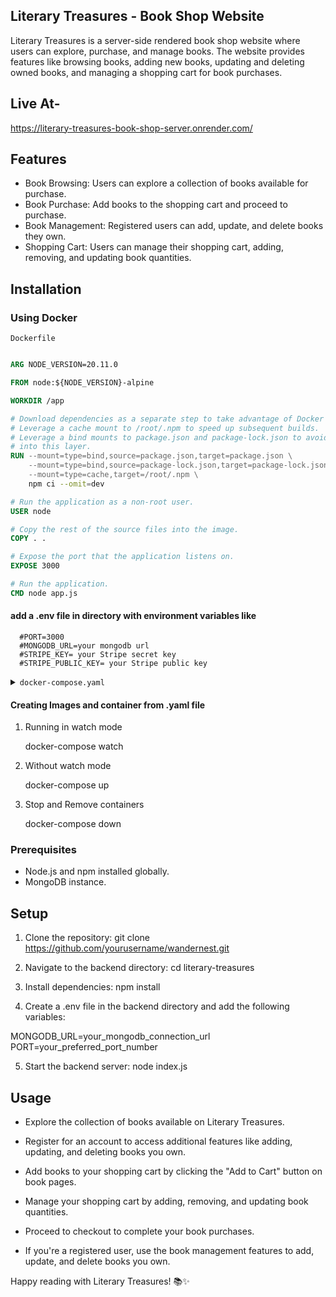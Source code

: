 ## Literary Treasures - Book Shop Website

Literary Treasures is a server-side rendered book shop website where users can explore, purchase, and manage books. The website provides features like browsing books, adding new books, updating and deleting owned books, and managing a shopping cart for book purchases.

## Live At-

https://literary-treasures-book-shop-server.onrender.com/

## Features

- Book Browsing: Users can explore a collection of books available for purchase.
- Book Purchase: Add books to the shopping cart and proceed to purchase.
- Book Management: Registered users can add, update, and delete books they own.
- Shopping Cart: Users can manage their shopping cart, adding, removing, and updating book quantities.

## Installation

### Using Docker

<summary><code>Dockerfile</code></summary>

```Dockerfile

ARG NODE_VERSION=20.11.0

FROM node:${NODE_VERSION}-alpine

WORKDIR /app

# Download dependencies as a separate step to take advantage of Docker's caching.
# Leverage a cache mount to /root/.npm to speed up subsequent builds.
# Leverage a bind mounts to package.json and package-lock.json to avoid having to copy them into
# into this layer.
RUN --mount=type=bind,source=package.json,target=package.json \
    --mount=type=bind,source=package-lock.json,target=package-lock.json \
    --mount=type=cache,target=/root/.npm \
    npm ci --omit=dev

# Run the application as a non-root user.
USER node

# Copy the rest of the source files into the image.
COPY . .

# Expose the port that the application listens on.
EXPOSE 3000

# Run the application.
CMD node app.js

```

</details>

#### add a .env file in directory with environment variables like

      #PORT=3000
      #MONGODB_URL=your mongodb url
      #STRIPE_KEY= your Stripe secret key
      #STRIPE_PUBLIC_KEY= your Stripe public key

<details>
<summary><code>docker-compose.yaml</code></summary>

```dockerfile

# specify the version of docker-compose
version: "3.8"

services:
  ssrapp:
    # api service depends on the db service so the db service will be started before the api service
    depends_on:
      - db

    build:
      context: .
      dockerfile: Dockerfile
    ports:
      - 3000:3000
    environment:
      - PORT=${PORT}
      - MONGODB_URI=${MONGODB_URI}
      - STRIPE_KEY=${STRIPE_KEY}
      - STRIPE_PUBLIC_KEY=${STRIPE_PUBLIC_KEY}

      # establish docker compose watch mode for the api service
    develop:
      # specify the files to watch for changes
      watch:
        # it'll watch for changes in package.json and package-lock.json and rebuild the container and image if there are any changes
        - path: ./package.json
          action: rebuild
        - path: ./package-lock.json
          action: rebuild

        # it'll watch for changes in the api directory and sync the changes with the container real time
        - path: ./
          target: /app
          action: sync

  # define the db service
  db:
    # specify the image to use for the db service from docker hub. If we have a custom image, we can specify that in this format
    # In the above two services, we're using the build context to build the image for the service from the Dockerfile so we specify the image as "build: ./frontend" or "build: ./backend".
    # but for the db service, we're using the image from docker hub so we specify the image as "image: mongo:latest"
    # you can find the image name and tag for mongodb from docker hub here: https://hub.docker.com/_/mongo
    image: mongo:latest
    ports:
      - 27017:27017
    # restart the container if it crashes
    restart: always

    # specify the volumes to mount for the db service
    # we're mounting the volume named "bookShopDB" inside the container at /data/db directory
    # this is done so that the data inside the mongodb container is persisted even if the container is stopped
    volumes:
      - bookShopDB:/data/db

# define the volumes to be used by the services
volumes:
  bookShopDB:

```

</details>

#### Creating Images and container from .yaml file

1.  Running in watch mode

    docker-compose watch

2.  Without watch mode

    docker-compose up

3.  Stop and Remove containers

    docker-compose down

### Prerequisites

- Node.js and npm installed globally.
- MongoDB instance.

## Setup

1. Clone the repository:
   git clone https://github.com/yourusername/wandernest.git
2. Navigate to the backend directory:
   cd literary-treasures
3. Install dependencies:
   npm install

4. Create a .env file in the backend directory and add the following variables:

MONGODB_URL=your_mongodb_connection_url
PORT=your_preferred_port_number

5. Start the backend server: node index.js

## Usage

- Explore the collection of books available on Literary Treasures.

- Register for an account to access additional features like adding, updating, and deleting books you own.

- Add books to your shopping cart by clicking the "Add to Cart" button on book pages.

- Manage your shopping cart by adding, removing, and updating book quantities.

- Proceed to checkout to complete your book purchases.

- If you're a registered user, use the book management features to add, update, and delete books you own.

Happy reading with Literary Treasures! 📚✨
